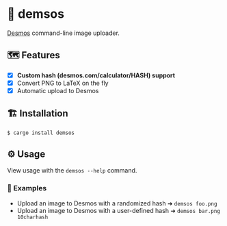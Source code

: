 # 🧮 demsos

[Desmos](https://www.desmos.com/) command-line image uploader.

## 🗺️ Features

* [x] **Custom hash (desmos.com/calculator/HASH) support**
* [x] Convert PNG to LaTeX on the fly
* [x] Automatic upload to Desmos

## 🏗️ Installation

```bash
$ cargo install demsos
```

## ⚙️ Usage

View usage with the `demsos --help` command.

### 🤔 Examples

* Upload an image to Desmos with a randomized hash ➜ `demsos foo.png`
* Upload an image to Desmos with a user-defined hash ➜ `demsos bar.png 10charhash`
